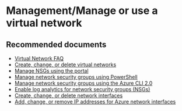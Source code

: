 <properties
	pageTitle="	Management/Manage or use a virtual network"
	description="	Management/Manage or use a virtual network"
	service="microsoft.network"
	resource="virtualnetworks"
	authors="aashu"
	displayOrder=""
	selfHelpType="generic"
	supportTopicIds="32411813"
	resourceTags=""
	productPesIds="14749"
	cloudEnvironments="public"
/>

# Management/Manage or use a virtual network

## **Recommended documents**
* [Virtual Network FAQ](https://docs.microsoft.com/azure/virtual-network/virtual-networks-faq)<br>
* [Create, change, or delete virtual networks](https://docs.microsoft.com/azure/virtual-network/virtual-network-manage-network)<br>
* [Manage NSGs using the portal](https://docs.microsoft.com/azure/virtual-network/virtual-network-manage-nsg-arm-portal)<br>
* [Manage network security groups using PowerShell](https://docs.microsoft.com/azure/virtual-network/virtual-network-manage-nsg-arm-ps)<br>
* [Manage network security groups using the Azure CLI 2.0](https://docs.microsoft.com/azure/virtual-network/virtual-network-manage-nsg-arm-cli)<br>
* [Enable log analytics for network security groups (NSGs)](https://docs.microsoft.com/azure/virtual-network/virtual-network-nsg-manage-log)<br>
* [Create, change, or delete network interfaces](https://docs.microsoft.com/azure/virtual-network/virtual-network-network-interface)<br>
* [Add, change, or remove IP addresses for Azure network interfaces](https://docs.microsoft.com/azure/virtual-network/virtual-network-network-interface-addresses)<br>
